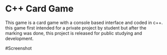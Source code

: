 # C++ Card Game
This game is a card game with a console based interface and coded in c++. this game first intended for a private project by student but after the marking was done, this project is released for public studying and development.

#Screenshot
